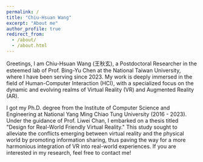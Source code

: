 ```yaml
---
permalink: /
title: "Chiu-Hsuan Wang"
excerpt: "About me"
author_profile: true
redirect_from: 
  - /about/
  - /about.html
---
```


Greetings, I am Chiu-Hsuan Wang (王秋玄), a Postdoctoral Researcher in the esteemed lab of Prof. Bing-Yu Chen at the National Taiwan University, where I have been serving since 2023. My work is deeply immersed in the field of Human-Computer Interaction (HCI), with a specialized focus on the dynamic and evolving realms of Virtual Reality (VR) and Augmented Reality (AR).

I got my Ph.D. degree from the Institute of Computer Science and Engineering at National Yang Ming Chiao Tung University (2016 - 2023). Under the guidance of Prof. Liwei Chan, I embarked on a thesis titled "Design for Real-World Friendly Virtual Reality." This study sought to alleviate the conflicts emerging between virtual reality and the physical world by promoting information sharing, thus paving the way for a more harmonious integration of VR into real-world experiences. 
If you are interested in my research, feel free to contact me!